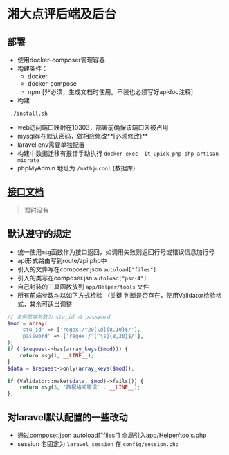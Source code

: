 # 湘大点评后端及后台

## 部署
* 使用docker-composer管理容器
* 构建条件：  
  *   docker
  *   docker-compose
  *   npm [非必须，生成文档时使用。不装也必须写好apidoc注释]
* 构建
 ```
  ./install.sh
 ```
* web访问端口映射在10303，部署前确保该端口未被占用
* mysql存在默认密码，做相应修改**\[必须修改\]**
* laravel.env需要单独配置
* 构建中数据迁移有报错手动执行 `docker exec -it upick_php php artisan migrate`
* phpMyAdmin 地址为 `/mathjucool` (数据库)

## [接口文档](https://git.sky31.com/dinghaodong/UpickBackend/blob/master/api.md)
> 暂时没有

## 默认遵守的规定
* 统一使用`msg`函数作为接口返回，如调用失败则返回行号或错误信息加行号
* api形式路由写到route/api.php中
* 引入的文件写在composer.json `autoload["files"]`
* 引入的类写在composer.jsn `autoload["psr-4"]`
* 自己封装的工具函数放到 `app/Helper/tools` 文件
* 所有前端参数均以如下方式检验 （关键 判断是否存在，使用Validator检验格式，其余可适当调整

```php
// 本例前端参数为 stu_id 与 password
$mod = array(
    'stu_id' => ['regex:/^20[\d]{8,10}$/'],
    'password' => ['regex:/^[^\s]{8,20}$/'],
);
if (!$request->has(array_keys($mod))) {
    return msg(1, __LINE__);
}
$data = $request->only(array_keys($mod));

if (Validator::make($data, $mod)->fails()) {
    return msg(3, '数据格式错误' . __LINE__);
};
```

## 对laravel默认配置的一些改动
* 通过composer.json autoload["files"] 全局引入app/Helper/tools.php
* session 名固定为 `laravel_session` 在 `config/session.php`
